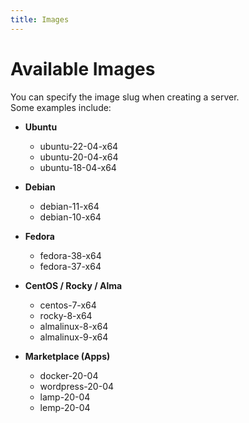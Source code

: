 ```yaml
---
title: Images
---
```


# Available Images

You can specify the image slug when creating a server.  
Some examples include:

- **Ubuntu**
  - ubuntu-22-04-x64
  - ubuntu-20-04-x64
  - ubuntu-18-04-x64

- **Debian**
  - debian-11-x64
  - debian-10-x64

- **Fedora**
  - fedora-38-x64
  - fedora-37-x64

- **CentOS / Rocky / Alma**
  - centos-7-x64
  - rocky-8-x64
  - almalinux-8-x64
  - almalinux-9-x64

- **Marketplace (Apps)**
  - docker-20-04
  - wordpress-20-04
  - lamp-20-04
  - lemp-20-04
